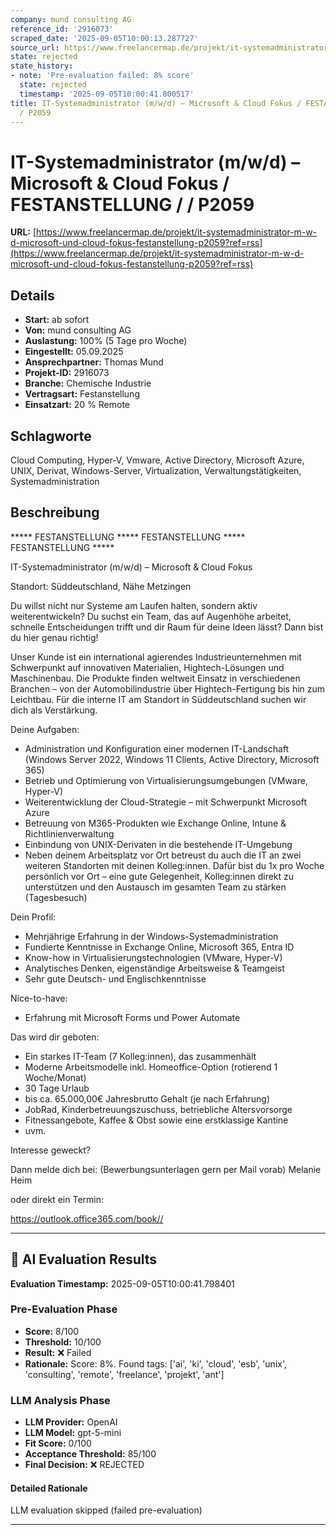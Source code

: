 ```yaml
---
company: mund consulting AG
reference_id: '2916073'
scraped_date: '2025-09-05T10:00:13.287727'
source_url: https://www.freelancermap.de/projekt/it-systemadministrator-m-w-d-microsoft-und-cloud-fokus-festanstellung-p2059?ref=rss
state: rejected
state_history:
- note: 'Pre-evaluation failed: 8% score'
  state: rejected
  timestamp: '2025-09-05T10:00:41.800517'
title: IT-Systemadministrator (m/w/d) – Microsoft & Cloud Fokus / FESTANSTELLUNG /
  / P2059
---
```



# IT-Systemadministrator (m/w/d) – Microsoft & Cloud Fokus / FESTANSTELLUNG / / P2059
**URL:** [https://www.freelancermap.de/projekt/it-systemadministrator-m-w-d-microsoft-und-cloud-fokus-festanstellung-p2059?ref=rss](https://www.freelancermap.de/projekt/it-systemadministrator-m-w-d-microsoft-und-cloud-fokus-festanstellung-p2059?ref=rss)
## Details
- **Start:** ab sofort
- **Von:** mund consulting AG
- **Auslastung:** 100% (5 Tage pro Woche)
- **Eingestellt:** 05.09.2025
- **Ansprechpartner:** Thomas Mund
- **Projekt-ID:** 2916073
- **Branche:** Chemische Industrie
- **Vertragsart:** Festanstellung
- **Einsatzart:** 20
                                                % Remote

## Schlagworte
Cloud Computing, Hyper-V, Vmware, Active Directory, Microsoft Azure, UNIX, Derivat, Windows-Server, Virtualization, Verwaltungstätigkeiten, Systemadministration

## Beschreibung
***** FESTANSTELLUNG ***** FESTANSTELLUNG ***** FESTANSTELLUNG *****

IT-Systemadministrator (m/w/d) – Microsoft & Cloud Fokus

Standort:
Süddeutschland, Nähe Metzingen

Du willst nicht nur Systeme am Laufen halten, sondern aktiv weiterentwickeln?
Du suchst ein Team, das auf Augenhöhe arbeitet, schnelle Entscheidungen trifft und dir Raum für deine Ideen lässt? Dann bist du hier genau richtig!

Unser Kunde ist ein international agierendes Industrieunternehmen mit Schwerpunkt auf innovativen Materialien, Hightech-Lösungen und Maschinenbau. Die Produkte finden weltweit Einsatz in verschiedenen Branchen – von der Automobilindustrie über Hightech-Fertigung bis hin zum Leichtbau. Für die interne IT am Standort in Süddeutschland suchen wir dich als Verstärkung.

Deine Aufgaben:

- Administration und Konfiguration einer modernen IT-Landschaft (Windows Server 2022, Windows 11 Clients, Active Directory, Microsoft 365)
- Betrieb und Optimierung von Virtualisierungsumgebungen (VMware, Hyper-V)
- Weiterentwicklung der Cloud-Strategie – mit Schwerpunkt Microsoft Azure
- Betreuung von M365-Produkten wie Exchange Online, Intune & Richtlinienverwaltung
- Einbindung von UNIX-Derivaten in die bestehende IT-Umgebung
- Neben deinem Arbeitsplatz vor Ort betreust du auch die IT an zwei weiteren Standorten mit deinen Kolleg:innen. Dafür bist du 1x pro Woche persönlich vor Ort – eine gute Gelegenheit, Kolleg:innen direkt zu unterstützen und den Austausch im gesamten Team zu stärken (Tagesbesuch)

Dein Profil:

- Mehrjährige Erfahrung in der Windows-Systemadministration
- Fundierte Kenntnisse in Exchange Online, Microsoft 365, Entra ID
- Know-how in Virtualisierungstechnologien (VMware, Hyper-V)
- Analytisches Denken, eigenständige Arbeitsweise & Teamgeist
- Sehr gute Deutsch- und Englischkenntnisse

Nice-to-have:
- Erfahrung mit Microsoft Forms und Power Automate

Das wird dir geboten:

- Ein starkes IT-Team (7 Kolleg:innen), das zusammenhält
- Moderne Arbeitsmodelle inkl. Homeoffice-Option (rotierend 1 Woche/Monat)
- 30 Tage Urlaub
- bis ca. 65.000,00€ Jahresbrutto Gehalt (je nach Erfahrung)
- JobRad, Kinderbetreuungszuschuss, betriebliche Altersvorsorge
- Fitnessangebote, Kaffee & Obst sowie eine erstklassige Kantine
- uvm.

Interesse geweckt?

Dann melde dich bei: (Bewerbungsunterlagen gern per Mail vorab)
Melanie Heim

oder direkt ein Termin:

https://outlook.office365.com/book//

---

## 🤖 AI Evaluation Results

**Evaluation Timestamp:** 2025-09-05T10:00:41.798401

### Pre-Evaluation Phase
- **Score:** 8/100
- **Threshold:** 10/100
- **Result:** ❌ Failed
- **Rationale:** Score: 8%. Found tags: ['ai', 'ki', 'cloud', 'esb', 'unix', 'consulting', 'remote', 'freelance', 'projekt', 'ant']

### LLM Analysis Phase
- **LLM Provider:** OpenAI
- **LLM Model:** gpt-5-mini
- **Fit Score:** 0/100
- **Acceptance Threshold:** 85/100
- **Final Decision:** ❌ REJECTED

#### Detailed Rationale
LLM evaluation skipped (failed pre-evaluation)

---
